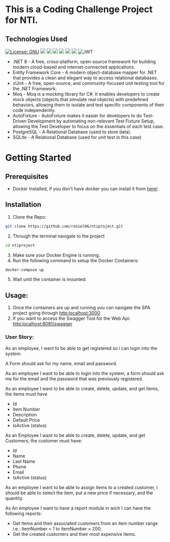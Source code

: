 ﻿# This is a Coding Challenge Project for NTI. 

## Technologies Used
[![License: GNU](https://img.shields.io/badge/License-GNU%20GPL-blue)](https://www.gnu.org/licenses/gpl-3.0) ![](https://img.shields.io/badge/.NET_Core-blue?logo=.net) ![](https://img.shields.io/badge/Entity_Framework_Core-purple?logo=.net) ![](https://img.shields.io/badge/xUnit-orange?logo=xunit) ![](https://img.shields.io/badge/-ReactJs-61DAFB?logo=react) ![](https://img.shields.io/badge/PostgreSQL-316192?style=for-the-badge&logo=postgresql&logoColor=white) ![](https://img.shields.io/badge/SQLite-07405E?style=for-the-badge&logo=sqlite&logoColor=white) ![JWT](https://img.shields.io/badge/JWT-black?style=for-the-badge&logo=JSON%20web%20tokens)
- .NET 8 - A free, cross-platform, open-source framework for building modern cloud-based and internet-connected applications.
- Entity Framework Core - A modern object-database mapper for .NET that provides a clean and elegant way to access relational databases.
- xUnit - A free, open-source, and community-focused unit testing tool for the .NET Framework.
- Moq - Moq is a mocking library for C#. It enables developers to create mock objects (objects that simulate real objects) with predefined behaviors, allowing them to isolate and test specific components of their code independently.
- AutoFixture - AutoFixture makes it easier for developers to do Test-Driven Development by automating non-relevant Test Fixture Setup, allowing the Test Developer to focus on the essentials of each test case.
- PostgreSQL - A Relational Database (used to store data).
- SQLite - A Relational Database (used for unit test in this case)


# Getting Started

## Prerequisites
- Docker Installed, if you don't have docker you can install it from [here!](https://docs.docker.com/get-docker/)

## Installation

1. Clone the Repo:
```bash
git clone https://github.com/roniel06/ntiproject.git
```
2. Through the terminal navigate to the project
  ```bash
cd ntiproject
```
3. Make sure your Docker Engine is running.
4. Run the following command to setup the Docker Containers:
```bash
docker-compose up
   ```
5. Wait until the container is mounted:

## Usage:
1. Once the containers are up and running you can navigate the SPA project going through
   [http:localhost:3000](http:localhost:3000)
2. If you want to access the Swagger Tool for the Web Api:
   [http:localhost:8081/swagger](http:localhost:8081/swagger)
 
### User Story:

As an employee, I want to be able to get registered so i can login into the system.

A Form should ask for my name, email and password.

As an employee I want to be able to login into the system, a form should ask me for the email and the password that was previously registered.

As an employee I want to be able to create, delete, update, and get Items, the items must have
 - Id
 - Item Number
 - Description
 - Default Price
 - IsActive (status)
 
As an Employee I want to be able to create, delete, update, and get Customers, the customer must have:
 - Id
 - Name
 - Last Name
 - Phone
 - Email
 - IsActive (status)

 As an employee I want to be able to assign items to a created customer, I should be able to select the item, put a new price if necessary, and the quantity. 

 As An employee I want to have a report module in wich I can have the following reports:
  - Get Items and their associated customers from an item number range i.e.: itemNumber = 1 to itemNumber = 200.
  - Get the created customers and their most expensive items.


